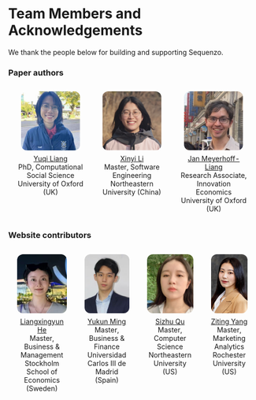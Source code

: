 <!--
 * @Author: Yuqi Liang dawson1900@live.com
 * @Date: 2025-09-12 14:40:49
 * @LastEditors: Yuqi Liang dawson1900@live.com
 * @LastEditTime: 2025-09-13 17:33:02
 * @FilePath: /SequenzoWebsite/docs/en/faq/team_and_acknolwedgements.md
 * @Description: 这是默认设置,请设置`customMade`, 打开koroFileHeader查看配置 进行设置: https://github.com/OBKoro1/koro1FileHeader/wiki/%E9%85%8D%E7%BD%AE
-->
# Team Members and Acknowledgements

We thank the people below for building and supporting Sequenzo.

<style>
.team-grid { border-collapse: collapse; border: none !important; border-top: none !important; border-bottom: none !important; border-left: none !important; border-right: none !important; border-spacing: 0 !important; box-shadow: none !important; }
.team-grid thead, .team-grid tbody, .team-grid tr { border: none !important; border-top: none !important; border-bottom: none !important; }
.team-grid td, .team-grid th { border: none !important; }
.team-grid td { vertical-align: top; padding: 12px 18px; }
.team-photo { width: 120px; height: 120px; object-fit: cover; display: block; margin: 0 auto 8px; border-radius: 12px; }
.placeholder-photo { width: 120px; height: 120px; display: flex; align-items: center; justify-content: center; margin: 0 auto 8px; border-radius: 60px; background: #f0f0f0; color: #777; font-size: 12px; }
</style>

### Paper authors

<div align="center">
<table class="team-grid">
  <tr>
    <td align="center">
      <img src="./img/yuqi.jpg" width="120" height="120" class="team-photo" alt="Yuqi Liang" />
      <div><a href="https://www.yuqi-liang.tech/">Yuqi Liang</a><br/>PhD, Computational Social Science<br/>University of Oxford (UK)</div>
    </td>
    <td align="center">
      <img src="./img/xinyi.png" width="120" height="120" class="team-photo" alt="Xinyi Li" />
      <div><a href="https://github.com/Fantasy201">Xinyi Li</a><br/>Master, Software Engineering<br/>Northeastern University (China)</div>
    </td>
    <td align="center">
      <img src="./img/jan.jpg" width="120" height="120" class="team-photo" alt="Jan Meyerhoff-Liang" />
      <div><a href="https://www.inet.ox.ac.uk/people/jan-meyerhoff-liang">Jan Meyerhoff-Liang</a><br/>Research Associate, Innovation Economics<br/>University of Oxford (UK)</div>
    </td>
  </tr>
  
</table>
</div>

### Website contributors

<div align="center">
<table class="team-grid">
  <tr>
    <td align="center">
      <img src="./img/xingyun.jpg" width="120" height="120" class="team-photo" alt="Liangxingyun He" />
      <div><a href="https://www.linkedin.com/in/liangxingyun-he-6aa128304/">Liangxingyun He</a><br/>Master, Business & Management<br/>Stockholm School of Economics (Sweden)</div>
    </td>
    <td align="center">
      <img src="./img/yukun_ming.png" width="120" height="120" class="team-photo" alt="Yukun Ming" />
      <div><a href="www.linkedin.com/in/yukun（stephan）-ming-a13878298">Yukun Ming</a><br/>Master, Business & Finance<br/>Universidad Carlos III de Madrid (Spain)</div>
    </td>
    <td align="center">
      <img src="./img/sizhu.jpeg" width="120" height="120" class="team-photo" alt="Sizhu Qu" />
      <div><a href="https://www.linkedin.com/in/sizhuq">Sizhu Qu</a><br/>Master, Computer Science<br/>Northeastern University (US)</div>
    </td>
    <td align="center">
      <img src="./img/ziting.jpeg" width="120" height="120" class="team-photo" alt="Ziting Yang" />
      <div><a href="www.linkedin.com/in/ziting-yang-7b33832bb">Ziting Yang</a><br/>Master, Marketing Analytics<br/>Rochester University (US)</div>
    </td>
  </tr>
</table>
</div>